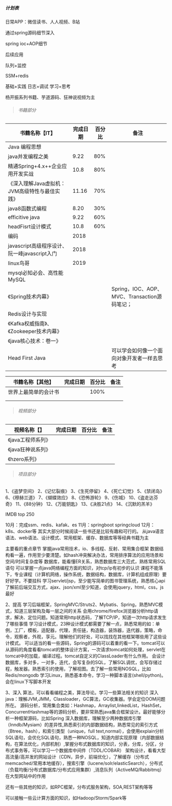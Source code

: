 





##### 计划表

日常APP：微信读书、人人视频、B站

通过spring源码细节深入

spring ioc+AOP细节

后续应用

队列+监控

SSM+redis

基础+实践 日志+调试  学习+思考

杨开振系列书籍、芋道源码、狂神说视频为主

> ###### 书籍部分

| 书籍名称【IT】                                | 完成日期 | 百分比 | 备注                                         |
| --------------------------------------------- | -------- | ------ | -------------------------------------------- |
| Java 编程思想                                 |          |        |                                              |
| java并发编程之美                              | 9.22     | 80%    |                                              |
| 精通Spring+4.x++企业应用开发实战              | 10.8     | 80%    |                                              |
| 《深入理解Java虚拟机：JVM高级特性与最佳实践》 | 11.16    | 70%    |                                              |
| java8函数式编程                               | 8.20     | 30%    |                                              |
| efficitive java                               | 9.22     | 60%    |                                              |
| headFisrt设计模式                             | 10.8     | 60%    |                                              |
| 编码                                          | 2018     |        |                                              |
| javascript高级程序设计、阮一峰javascript入门  | 2018     |        |                                              |
| linux鸟哥                                     | 2019     |        |                                              |
| mysql必知必会、高性能MySQL                    |          |        |                                              |
| 《Spring技术内幕》                            |          |        | Spring，IOC、AOP、MVC、Transaction源码笔记； |
| Redis设计与实现                               |          |        |                                              |
| 《Kafka权威指南》、《Zookeeper技术内幕》      |          |        |                                              |
| 《java核心技术：卷一》                        |          |        |                                              |
| Head First Java                               |          |        | 可以学会如何像一个面向对象开发者一样去思考   |







| 书籍名称【其他】     | 完成日期 | 百分比 | 备注 |
| -------------------- | -------- | ------ | ---- |
| 世界上最简单的会计书 |          | 100%   |      |
|                      |          |        |      |
|                      |          |        |      |



> ###### 视频部分



| 视频名称【】       | 完成日期 | 百分比 | 备注 |
| ------------------ | -------- | ------ | ---- |
| 《java工程师系列》 |          |        |      |
| 《java狂神说系列》 |          |        |      |
| 《hzero系列》      |          |        |      |



> ###### 项目部分



1、《盗梦空间》
 2、《记忆裂痕》
 3、《生死停留》
 4、《死亡幻觉》
 5、《禁闭岛》
 6、《穆赫兰道》
 7、《蝴蝶效应》
 8、《恐怖游轮》
 9、《伤城》
 10、《盗走达芬奇》
 11、《88分钟》
 12、《万能钥匙》
 13、《决胜21点》
 14、《沉默的羔羊》

IMDB top 250



10月：完成ssm、redis、kafak、es
11月：springboot  springcloud
12月：k8s、docker等
其实大部分时候阅读一些书还是比较有趣和可行的。
从java语言语法、web语法、设计模式、常用框架、缓存、数据库等等经典书籍为主


主要看的重点章节
掌握java常用技术，io、多线程、反射、常用集合框架
数据结构看一遍，作用至少要清楚。如hash冲突解决办法，常用排序算法的应用场景和空间/时间复杂度等
数据库，能看懂ER关系，熟悉数据库三大范式，熟练常用SQL语句
可以掌握一点java网络编程方面的知识，对tcp/ip有初步的认识
课程不能落下，专业课程（计算机网络，操作系统，数据结构，数据库，计算机组成原理）要好好学。不要挂科
学习servlet/jsp，至少能写简单的图书管理系统，熟悉核心api
了解前后端交互方式，ajax、json/xml至少知道，会使用jquery，html，css，js最好

2、提高
学习后端框架，SpringMVC/Struts2、Mybatis、Spring，熟悉MVC模式，知道三层架构及每一层之间的关系
会用chrome/firefox浏览器分析http请求，解决、定位问题。知道常用http状态码，了解TCP/IP，知道一次http请求发生了哪些事情
学习设计模式，23种设计模式都需要了解一点，熟悉常用的如：单例，工厂，模板，适配器，代理，责任链，构造器，装饰器，迭代器，策略，命令，观察者，外观，享元。理解他们的好处，可以找找在其他框架哪些用了这些设计模式。
可以适当的看一些源码，Spring的源码可以着重的看一下。tomcat可以从源码的角度看看tomcat的整体设计方案，一次请求tomcat如何处理，servlet在tomcat中的加载，编译过程。tomcat自定义的ClassLoader有什么作用。
会设计数据库，多对多，一对多，迭代，会写复杂的SQL，了解SQL调优，会写存储过程，触发器。熟悉索引的使用，了解视图。去了解一些常用NOSQL，比如Redis/mongodb
学习Linux，熟悉基本命令，学习一种脚本语言(shell/python)。会在linux下写脚本开发

3、深入
算法，可以看看编程之美，算法导论。学习一些算法相关的知识
深入java：理解JVM,JMM，Classloader，GC算法，GC收集器。学会定位OOM问题所在。
源码分析，常用集合类如：Hashmap，Arraylist,linkedList，HashSet，ConcurrentHashmap等的源码分析，要非常熟悉java集合框架设计。最好能够分析一种框架源码，比如Spring
深入数据库，理解至少两种数据库引擎（Inndb/Mysiam）的差异性,熟悉索引的内部数据结构，熟悉常见的索引方式（Btree，hash），和索引类型（unique，full text,normal），会使用explain分析SQL语句，会优化SQL语句，熟悉一种NOSQL，知道内部实现原理（内部数据结构，在算法优化，内部机制）,掌握分布式数据库的知识，分表，分库，分区，分布式事务等，可以学习一个数据库中间件（TDDL/COBAR）
架构设计，看看大型高流量/高并发的网站设计（CDN，异步，前端优化），了解缓存（分布式memcached/常用本地缓存），搜索引擎（lucene/solr/elasticSearch），分布式（负载均衡/分布式数据库/分布式应用集群）,消息队列（ActiveMQ/Rabbitmq）在大型网站中的作用

还有一些其他的知识，如RPC框架，分布式服务架构，SOA,REST架构等等

可以接触一些云计算方面的知识，如Hadoop/Storm/Spark等